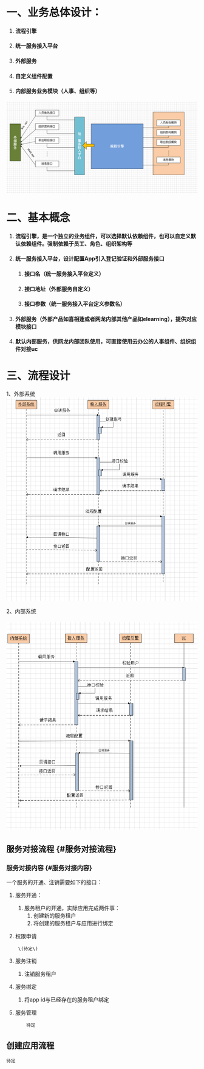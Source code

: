 # 一、业务总体设计：

1. #### 流程引擎
2. #### 统一服务接入平台
3. #### 外部服务
4. #### 自定义组件配置
5. #### 内部服务业务模块（人事、组织等）

![](/assets/流程引擎业务设计.png)

# 二、基本概念

1. #### 流程引擎，是一个独立的业务组件，可以选择默认依赖组件，也可以自定义默认依赖组件。强制依赖于员工、角色、组织架构等
2. #### 统一服务接入平台，设计配置App引入登记验证和外部服务接口

   1. #### 接口名（统一服务接入平台定义）
   2. #### 接口地址（外部服务自定义）
   3. #### 接口参数（统一服务接入平台定义参数名）
3. #### 外部服务（外部产品如喜相逢或者网龙内部其他产品如elearning），提供对应模块接口
4. #### 默认内部服务，供网龙内部团队使用，可直接使用云办公的人事组件、组织组件对接uc

# 三、流程设计

1、外部系统![](/assets/外部系统流程设计.png)

2、内部系统

###### ![](/assets/内部系统流程设计.png)

## 服务对接流程 {#服务对接流程}

### 服务对接内容 {#服务对接内容}

一个服务的开通、注销需要如下的接口：

1. 服务开通：
   1. 服务租户的开通，实际应用完成两件事：
      1. 创建新的服务租户
      2. 将创建的服务租户与应用进行绑定
2. 权限申请
   ```
    \(待定\)
   ```
3. 服务注销
   1. 注销服务租户
4. 服务绑定  
   1. 将app id与已经存在的服务租户绑定

5. 服务管理

   ```
       待定
   ```

## 创建应用流程

    待定

